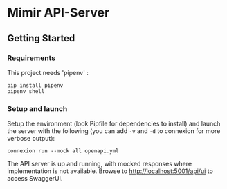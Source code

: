 # Mimir API-Server

## Getting Started

### Requirements
This project needs 'pipenv' :
```
pip install pipenv
pipenv shell
```

### Setup and launch
Setup the environment (look Pipfile for dependencies to install) and launch the server with the following (you can add `-v` and `-d` to connexion for more verbose output):
```
connexion run --mock all openapi.yml
```
The API server is up and running, with mocked responses where implementation is not available. 
Browse to [http://localhost:5001/api/ui](http://localhost:5001/api/ui) to access SwaggerUI.
